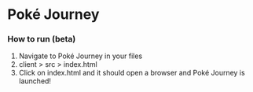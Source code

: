 # Poké Journey

### How to run (beta)
1. Navigate to Poké Journey in your files
2. client > src > index.html
3. Click on index.html and it should open a browser and Poké Journey is launched!